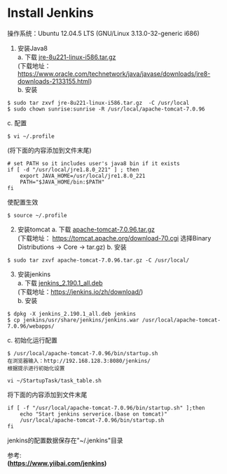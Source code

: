 <h1>Install Jenkins</h1>
操作系统：Ubuntu 12.04.5 LTS (GNU/Linux 3.13.0-32-generic i686)

1. 安装Java8  
  a. 下载 [jre-8u221-linux-i586.tar.gz](https://pan.baidu.com/s/1zU124nYybpuhyWaCGj1FbA)  
  (下载地址：https://www.oracle.com/technetwork/java/javase/downloads/jre8-downloads-2133155.html)  
  b. 安装  
  ```
  $ sudo tar zxvf jre-8u221-linux-i586.tar.gz  -C /usr/local
  $ sudo chown sunrise:sunrise -R /usr/local/apache-tomcat-7.0.96
  ```
  c. 配置
  ```
  $ vi ~/.profile
  ```
  (将下面的内容添加到文件末尾)
  ```
  # set PATH so it includes user's java8 bin if it exists
  if [ -d "/usr/local/jre1.8.0_221" ] ; then
      export JAVA_HOME=/usr/local/jre1.8.0_221
      PATH="$JAVA_HOME/bin:$PATH"
  fi
  ```
  使配置生效
  ```
  $ source ~/.profile
  ```
  
2. 安装tomcat
  a. 下载 [apache-tomcat-7.0.96.tar.gz](https://pan.baidu.com/s/1XaVYBsGfQjiV1y3rSGf1aQ)  
  (下载地址： https://tomcat.apache.org/download-70.cgi 选择Binary Distributions -> Core -> tar.gz)
  b. 安装
  ```
  $ sudo tar zxvf apache-tomcat-7.0.96.tar.gz -C /usr/local/
  ```
  
3. 安装jenkins  
  a. 下载 [jenkins_2.190.1_all.deb](https://pan.baidu.com/s/16asybDOLlgMCu74mSBue_g)  
  (下载地址：https://jenkins.io/zh/download/)  
  b. 安装  
  ```
  $ dpkg -X jenkins_2.190.1_all.deb jenkins
  $ cp jenkins/usr/share/jenkins/jenkins.war /usr/local/apache-tomcat-7.0.96/webapps/
  ```
  c. 初始化运行配置  
  ```
  $ /usr/local/apache-tomcat-7.0.96/bin/startup.sh
  在浏览器输入：http://192.168.128.3:8080/jenkins/
  根据提示进行初始化设置
  ```
  ```
  vi ~/StartupTask/task_table.sh
  ```
  将下面的内容添加到文件末尾
  ```
  if [ -f "/usr/local/apache-tomcat-7.0.96/bin/startup.sh" ];then
      echo "Start jenkins serverice.(base on tomcat)"
      /usr/local/apache-tomcat-7.0.96/bin/startup.sh
  fi
  ```
  jenkins的配置数据保存在"~/.jenkins"目录
  
参考:  
**(https://www.yiibai.com/jenkins)**





